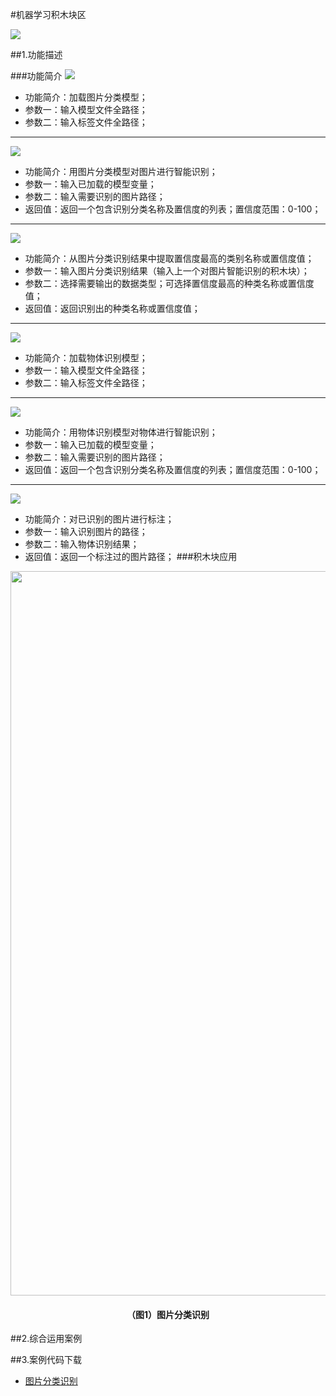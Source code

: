 #机器学习积木块区

![](/media/jiqixuexi01.png)


##1.功能描述

###功能简介
![](/media/jiqixuexi02.png)
* 功能简介：加载图片分类模型；
* 参数一：输入模型文件全路径；
* 参数二：输入标签文件全路径；
***
![](/media/jiqixuexi03.png)
* 功能简介：用图片分类模型对图片进行智能识别；
* 参数一：输入已加载的模型变量；
* 参数二：输入需要识别的图片路径；
* 返回值：返回一个包含识别分类名称及置信度的列表；置信度范围：0-100；
***
![](/media/jiqixuexi04.png)
* 功能简介：从图片分类识别结果中提取置信度最高的类别名称或置信度值；
* 参数一：输入图片分类识别结果（输入上一个对图片智能识别的积木块）；
* 参数二：选择需要输出的数据类型；可选择置信度最高的种类名称或置信度值；
* 返回值：返回识别出的种类名称或置信度值；
***
![](/media/jiqixuexi05.png)
* 功能简介：加载物体识别模型；
* 参数一：输入模型文件全路径；
* 参数二：输入标签文件全路径；
***
![](/media/jiqixuexi06.png)
* 功能简介：用物体识别模型对物体进行智能识别；
* 参数一：输入已加载的模型变量；
* 参数二：输入需要识别的图片路径；
* 返回值：返回一个包含识别分类名称及置信度的列表；置信度范围：0-100；
***
![](/media/jiqixuexi07.png)
* 功能简介：对已识别的图片进行标注；
* 参数一：输入识别图片的路径；
* 参数二：输入物体识别结果；
* 返回值：返回一个标注过的图片路径；
###积木块应用
<div align="center">
    <img src="/media/jiqixuexi08.png" alt="图1" width="1159">
    <h4>（图1）图片分类识别</h4>
</div>  

##2.综合运用案例

##3.案例代码下载
* <a href="../download/积木块说明案例源代码/jiqixuexianli1.txt" download="" target="_blank">图片分类识别</a>
